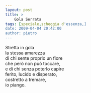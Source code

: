 ```yaml
---
layout: post
title: >
    Gola Serrata
tags: [speciale,scheggia d'essenza,]
date: 2009-04-04 20:42:00
author: pietro
---
```

Stretta in gola<br/>la stessa amarezza<br/>di chi sente proprio un fiore<br/>che però non può toccare,<br/>e di chi senza poterlo capire<br/>ferito, lucido e disperato,<br/>costretto a tremare,<br/>io piango.
